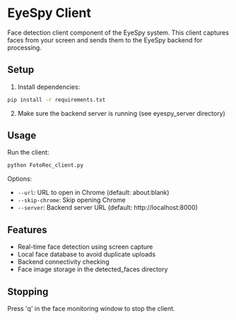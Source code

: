 # EyeSpy Client

Face detection client component of the EyeSpy system. This client captures faces from your screen and sends them to the EyeSpy backend for processing.

## Setup

1. Install dependencies:
```bash
pip install -r requirements.txt
```

2. Make sure the backend server is running (see eyespy_server directory)

## Usage

Run the client:
```bash
python FotoRec_client.py
```

Options:
- `--url`: URL to open in Chrome (default: about:blank)
- `--skip-chrome`: Skip opening Chrome
- `--server`: Backend server URL (default: http://localhost:8000)

## Features

- Real-time face detection using screen capture
- Local face database to avoid duplicate uploads
- Backend connectivity checking
- Face image storage in the detected_faces directory

## Stopping

Press 'q' in the face monitoring window to stop the client.
